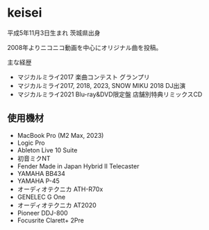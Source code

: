 # keisei

平成5年11月3日生まれ 茨城県出身

2008年よりニコニコ動画を中心にオリジナル曲を投稿。

主な経歴

- マジカルミライ2017 楽曲コンテスト グランプリ
- マジカルミライ2017, 2018, 2023, SNOW MIKU 2018 DJ出演
- マジカルミライ2021 Blu-ray&DVD限定盤 店舗別特典リミックスCD

## 使用機材

- MacBook Pro (M2 Max, 2023)
- Logic Pro
- Ableton Live 10 Suite
- 初音ミクNT
- Fender Made in Japan Hybrid II Telecaster
- YAMAHA BB434
- YAMAHA P-45
- オーディオテクニカ ATH-R70x
- GENELEC G One
- オーディオテクニカ AT2020
- Pioneer DDJ-800
- Focusrite Clarett+ 2Pre
